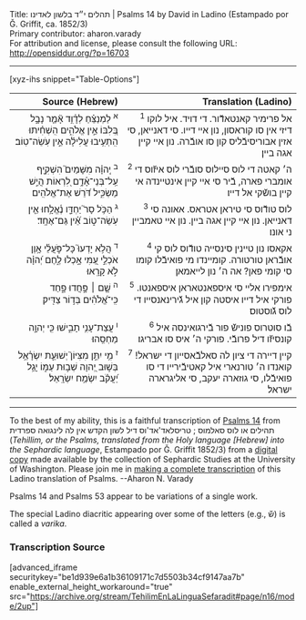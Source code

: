 <html>
<head></head>
<body>
Title: תהלים י״ד בלשון לאדינו | Psalms 14 by David in Ladino (Estampado por Ǧ. Griffit, ca. 1852/3)<br />
Primary contributor: aharon.varady<br />
For attribution and license, please consult the following URL: <a href="http://opensiddur.org/?p=16703">http://opensiddur.org/?p=16703</a>
<p />
<hr />

[xyz-ihs snippet="Table-Options"]<table style="margin-left: auto; margin-right: auto;" class="draggable">
<thead><tr><th id="x" style="text-align: right;">Source (Hebrew)</th><th style="text-align: right;">Translation (Ladino)</th></tr></thead>
<tbody>
<tr><td style="vertical-align:top;">
<div class="liturgy" lang="he" style="text-align: right;">
<sup>א</sup>&nbsp;לַמְנַצֵּ֗חַ 
לְדָ֫וִ֥ד 
אָ֘מַ֤ר נָבָ֣ל בְּ֭לִבּוֹ 
אֵ֣ין אֱלֹהִ֑ים 
הִֽשְׁחִ֗יתוּ הִֽתְעִ֥יבוּ עֲלִילָ֗ה 
אֵ֣ין עֹֽשֵׂה־טֽוֹב׃
</span></div></td>

<td style="vertical-align:top;">
<div class="ladino" lang="lad" style="text-align: right;">
<sup>1</sup>&nbsp;אל פרימיר קאנטאדﬞור. 
די דויד. 
איל לוקו דיזי אין סו קוראסון, 
נון איי דייו. 
סי דאנייאן, סי אזין אבוריסיבﬞליס קון סו אובﬞרה. 
נון איי קיין אגה ביין׃
</span></div></td></tr>


<tr><td style="vertical-align:top;">
<div class="liturgy" lang="he" style="text-align: right;">
<sup>ב</sup>&nbsp;יְֽהוָ֗ה מִשָּׁמַיִם֮ הִשְׁקִ֪יף עַֽל־בְּנֵי־אָ֫דָ֥ם 
לִ֭רְאוֹת הֲיֵ֣שׁ מַשְׂכִּ֑יל דֹּ֝רֵשׁ אֶת־אֱלֹהִֽים׃
</span></div></td>

<td style="vertical-align:top;">
<div class="ladino" lang="lad" style="text-align: right;">
<sup>2</sup>&nbsp;ה׳ קאטה די לוס סיילוס סובﬞרי לוס איזﬞוס די אומברי פארה, 
בﬞיר סי איי קיין אינטיינדה אי קיין בושﬞקי אל דייו׃
</span></div></td></tr>


<tr><td style="vertical-align:top;">
<div class="liturgy" lang="he" style="text-align: right;">
<sup>ג</sup>&nbsp;הַכֹּ֥ל סָר֮ יַחְדָּ֪ו 
נֶ֫אֱלָ֥חוּ 
אֵ֤ין עֹֽשֵׂה־ט֑וֹב 
אֵ֝֗ין גַּם־אֶחָֽד׃
</span></div></td>

<td style="vertical-align:top;">
<div class="ladino" lang="lad" style="text-align: right;">
<sup>3</sup>&nbsp;לוס טודﬞוס סי טיראן אטראס. 
אאונה סי דאנייאן. 
נון איי קיין אגה ביין. 
נון איי טאמביין ני אונו׃
</span></div></td></tr>


<tr><td style="vertical-align:top;">
<div class="liturgy" lang="he" style="text-align: right;">
<sup>ד</sup>&nbsp;הֲלֹ֥א יָדְעוּ֮ כָּל־פֹּ֪עֲלֵ֫י 
אָ֥וֶן אֹכְלֵ֣י עַ֭מִּי אָ֣כְלוּ לֶ֑חֶם 
יְ֝הוָ֗ה לֹ֣א קָרָֽאוּ׃
</span></div></td>

<td style="vertical-align:top;">
<div class="ladino" lang="lad" style="text-align: right;">
<sup>4</sup>&nbsp;אקאסו נון טיינין סינסייה טודﬞוס לוס קי אובﬞראן טורטורה. 
קומיינדו מי פואיבﬞלו קומו סי קומי פאן? 
אה ה׳ נון לייאמאן׃
</span></div></td></tr>


<tr><td style="vertical-align:top;">
<div class="liturgy" lang="he" style="text-align: right;">
<sup>ה</sup>&nbsp;שָׁ֤ם ׀ פָּ֣חֲדוּ פָ֑חַד 
כִּֽי־אֱ֝לֹהִ֗ים בְּד֣וֹר צַדִּֽיק׃
</span></div></td>

<td style="vertical-align:top;">
<div class="ladino" lang="lad" style="text-align: right;">
<sup>5</sup>&nbsp;אימפירו אליי סי איספאנטאראן איספאנטו. 
פורקי איל דייו איסטה קון איל גﬞירינאנסייו די לוס גﬞוסטוס׃
</span></div></td></tr>


<tr><td style="vertical-align:top;">
<div class="liturgy" lang="he" style="text-align: right;">
<sup>ו</sup>&nbsp;עֲצַת־עָנִ֥י תָבִ֑ישׁוּ 
כִּ֖י יְהוָ֣ה מַחְסֵֽהוּ׃
</span></div></td>

<td style="vertical-align:top;">
<div class="ladino" lang="lad" style="text-align: right;">
<sup>6</sup>&nbsp;בﬞו סוטרוס פונישﬞ פור בﬞירגואינסה איל קונסיזﬞו דיל פרובﬞי. 
פורקי ה׳ איס סו אבריגו׃
</span></div></td></tr>


<tr><td style="vertical-align:top;">
<div class="liturgy" lang="he" style="text-align: right;">
<sup>ז</sup>&nbsp;מִ֥י יִתֵּ֣ן מִצִּיּוֹן֮ יְשׁוּעַ֪ת יִשְׂרָ֫אֵ֥ל 
בְּשׁ֣וּב יְ֭הוָה שְׁב֣וּת עַמּ֑וֹ 
יָגֵ֥ל יַ֝עֲקֹ֗ב 
יִשְׂמַ֥ח יִשְׂרָֽאֵל׃
</span></div></td>

<td style="vertical-align:top;">
<div class="ladino" lang="lad" style="text-align: right;">
<sup>7</sup>&nbsp;קיין דיירה די ציון לה סאלבﬞאסייון די ישראל! 
קואנדו ה׳ טורנארי איל קאטיבﬞירייו די סו פואיבﬞלו, 
סי גוזארה יעקב, 
סי אליגרארה ישראל׃
</span></div>
</td></tr>
</tbody></table>

<hr />

To the best of my ability, this is a faithful transcription of <a href="https://en.wikipedia.org/wiki/Psalm_14">Psalms 14</a> from תהילים או לוס סאלמוס ; טריסלאד'אד'וס דיל לשון הקדש אין לה לינגואה ספרדית (<em>Tehillim, or the Psalms, translated from the Holy language [Hebrew] into the Sephardic language</em>, Estampado por Ǧ. Griffit 1852/3) from a <a href="http://digitalcollections.lib.washington.edu/cdm/compoundobject/collection/p16786coll3/id/2453/rec/">digital copy</a> made available by the collection of Sephardic Studies at the University of Washington. Please join me in <a href="https://he.wikisource.org/wiki/%D7%9E%D7%A4%D7%AA%D7%97:Tehilim,_o_los_Salmos,_trezladados_del_leshon_ha-%E1%B8%B3odesh_en_la_lingua_Sefaradit.pdf">making a complete transcription</a> of this Ladino translation of Psalms. --Aharon N. Varady

Psalms 14 and Psalms 53 appear to be variations of a single work.

The special Ladino diacritic appearing over some of the letters (e.g., שﬞ) is called a <em>varika</em>.

<h3>Transcription Source</h3>

[advanced_iframe securitykey="be1d939e6a1b36109171c7d5503b34cf9147aa7b" enable_external_height_workaround="true" src="https://archive.org/stream/TehilimEnLaLinguaSefaradit#page/n16/mode/2up"]

</body>
</html>